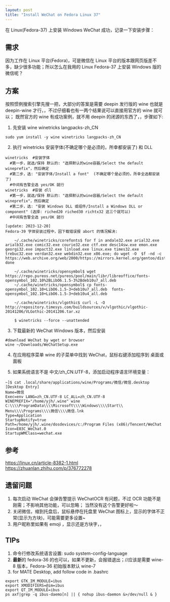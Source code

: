 ```yaml
---
layout: post
title: "Install WeChat on Fedora Linux 37"
---
```


在 Linux(Fedora-37) 上安装 Windows WeChat 成功，记录一下安装步骤：


## 需求
因为工作在 Linux 平台(Fedora)，可是微信在 Linux 平台的版本跟网页版差不多，缺少很多功能；所以怎么在我用的 Linux Fedora-37 上安装 Windows 版的 微信呢？  

## 方案
按照惯例搜索引擎先搜一把，大部分的答案是需要 deepin 发行版的 wine 也就是 deepin-wine 才行，，不过仔细看也有一两个结果说可以直接用官方的 wine 就可以；
既然官方的 wine 有成功案例，就不用 deepin 的闭源的东西了，，步骤如下:

1. 先安装 wine winetricks langpacks-zh_CN
```
sudo yum install -y wine winetricks langpacks-zh_CN
```

2. 执行 winetricks 安装字体(不确定哪个是必须的，所幸都安装了) 和 DLL
```
winetricks  #安装字体
  #第一步，就选/保持 默认的: "选择默认的wine容器/Select the default wineprefix"，然后确定
  #第二步，选: "安装字体/Install a font"  (不确定哪个是必须的，所幸全选都安装了)
  #中间有告警全选 yes/OK 就行
winetricks  #安装 dll
  #第一步，就选/保持 默认的: "选择默认的wine容器/Select the default wineprefix"，然后确定
  #第二步，选: "安装 Windows DLL 或组件/Install a Windows DLL or component" (选择: riched20 riched30 richtx32 这三个就可以)
  #中间有告警全选 yes/OK 就行
```

    [update: 2023-12-20]  
    Fedora-39 字体安装过程中，因下载错误报 abort 的情况解决:  
```
    ~/.cache/winetricks/corefonts$ for f in andale32.exe arial32.exe arialb32.exe comic32.exe courie32.exe ctf.exe desc14sw.exe emon.exe georgi32.exe impact32.exe linload.exe linux.exe times32.exe trebuc32.exe verdan32.exe webdin32.exe x86.exe; do wget -O  $f -nd -c https://web.archive.org/web/2000/https://mirrors.kernel.org/gentoo/distfiles/$f;  done

    ~/.cache/winetricks/opensymbol$ wget https://repo.pureos.net/pureos/pool/main/libr/libreoffice/fonts-opensymbol_102.10%2BLibO6.1.5-3%2Bdeb10u7_all.deb  
    ~/.cache/winetricks/opensymbol$ cp fonts-opensymbol_102.10+LibO6.1.5-3+deb10u7_all.deb  fonts-opensymbol_102.10+LibO6.1.5-3+deb10u4_all.deb  

    ~/.cache/winetricks/vlgothic$ curl -L -O http://repository.timesys.com/buildsources/v/vlgothic/vlgothic-20141206/VLGothic-20141206.tar.xz  

    $ winetricks --force --unattended
```

3. 下载最新的 WeChat Windows 版本，然后安装
```
#download WeChat by wget or browser
wine ~/Downloads/WeChatSetup.exe
```

4. 在应用程序菜单 wine 的子菜单中找到 WeChat，鼠标右键添加程序到 桌面或面板

5. 如果系统语言不是 中文/zh_CN.UTF-8，添加启动程序语言环境变量：
```
~]$ cat .local/share/applications/wine/Programs/微信/微信.desktop
[Desktop Entry]
Name=微信
Exec=env LANG=zh_CN.UTF-8 LC_ALL=zh_CN.UTF-8 WINEPREFIX="/home/yjh/.wine" wine C:\\\\ProgramData\\\\Microsoft\\\\Windows\\\\Start\\ Menu\\\\Programs\\\\微信\\\\微信.lnk
Type=Application
StartupNotify=true
Path=/home/yjh/.wine/dosdevices/c:/Program Files (x86)/Tencent/WeChat
Icon=E03C_WeChat.0
StartupWMClass=wechat.exe
```

## 参考
https://linux.cn/article-8382-1.html
https://zhuanlan.zhihu.com/p/376772278


## 遗留问题
1. 每次启动 WeChat 会弹告警提示 WeChatOCR 有问题，不过 OCR 功能不是刚需；不影响其他功能，可以忽略； 当然没有这个告警更好啦～
2. 关闭微信，缩到托盘后，鼠标悬停在托盘里 WeChat 图标上，显示的字体不正常(显示为方块)，可能需要更多设置~
3. 用户昵称里如果有 emoji ，显示还是方块字，，

## TIPs
1. 命令行修改系统语言设置: sudo system-config-language
2. **最新**的 fedora-36 的也可以，如果不更新，会报错退出；//应该是需要 wine-8 版本，Fedora-36 初始版本默认 wine-7
3. for MATE Desktop, add follow code in .bashrc
```
export GTK_IM_MODULE=ibus
export XMODIFIERS=@im=ibus
export QT_IM_MODULE=ibus
ps axf|grep -q ibus-daemo[n] || { nohup ibus-daemon &>/dev/null & }
```
